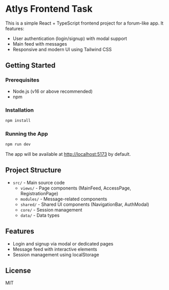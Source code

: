 # Atlys Frontend Task

This is a simple React + TypeScript frontend project for a forum-like app. It features:

- User authentication (login/signup) with modal support
- Main feed with messages
- Responsive and modern UI using Tailwind CSS

## Getting Started

### Prerequisites

- Node.js (v16 or above recommended)
- npm

### Installation

```bash
npm install
```

### Running the App

```bash
npm run dev
```

The app will be available at [http://localhost:5173](http://localhost:5173) by default.

## Project Structure

- `src/` - Main source code
  - `views/` - Page components (MainFeed, AccessPage, RegistrationPage)
  - `modules/` - Message-related components
  - `shared/` - Shared UI components (NavigationBar, AuthModal)
  - `core/` - Session management
  - `data/` - Data types

## Features

- Login and signup via modal or dedicated pages
- Message feed with interactive elements
- Session management using localStorage

## License

MIT
